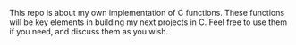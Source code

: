 This repo is about my own implementation of C functions. These functions will be key elements in building my next projects in C.
Feel free to use them if you need, and discuss them as you wish.
